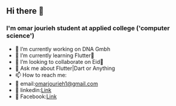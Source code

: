 ## Hi there 👋
### I'm omar jourieh student at applied college ('computer science') 

- 🔭 I’m currently working on DNA Gmbh 
- 🌱 I’m currently learning Flutter🦋
- 👯 I’m looking to collaborate on Eid🥳
- 💬 Ask me about Flutter|Dart or Anything
- 📫 How to reach me: 
- 📧 email:omarjourieh1@gmail.com
- 🔗 linkedin:[Link](https://linkedin.com/in/omar-jourieh)
- 🔗 Facebook:[Link](https://www.facebook.com/omar.joreh/)

